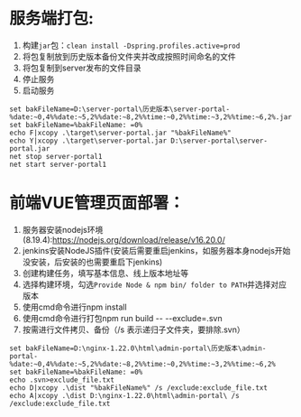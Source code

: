 # 服务端打包:
1. 构建`jar`包：`clean install -Dspring.profiles.active=prod`
2. 将包复制放到历史版本备份文件夹并改成按照时间命名的文件
3. 将包复制到server发布的文件目录
4. 停止服务
5. 启动服务
```
set bakFileName=D:\server-portal\历史版本\server-portal-%date:~0,4%%date:~5,2%%date:~8,2%%time:~0,2%%time:~3,2%%time:~6,2%.jar
set bakFileName=%bakFileName: =0%
echo F|xcopy .\target\server-portal.jar "%bakFileName%"
echo Y|xcopy .\target\server-portal.jar D:\server-portal\server-portal.jar
net stop server-portal1
net start server-portal1
```


# 前端VUE管理页面部署：
1. 服务器安装nodejs环境(8.19.4):https://nodejs.org/download/release/v16.20.0/
2. jenkins安装NodeJS插件(安装后需要重启jenkins，如服务器本身nodejs开始没安装，后安装的也需要重启下jenkins)
3. 创建构建任务，填写基本信息、线上版本地址等
4. 选择构建环境，勾选`Provide Node & npm bin/ folder to PATH`并选择对应版本
5. 使用cmd命令进行npm install
6. 使用cmd命令进行打包npm run build -- --exclude=.svn
7. 按需进行文件拷贝、备份（/s 表示递归子文件夹，要排除.svn）
```
set bakFileName=D:\nginx-1.22.0\html\admin-portal\历史版本\admin-portal-%date:~0,4%%date:~5,2%%date:~8,2%%time:~0,2%%time:~3,2%%time:~6,2%
set bakFileName=%bakFileName: =0%
echo .svn>exclude_file.txt
echo D|xcopy .\dist "%bakFileName%" /s /exclude:exclude_file.txt
echo A|xcopy .\dist D:\nginx-1.22.0\html\admin-portal\ /s /exclude:exclude_file.txt
```

